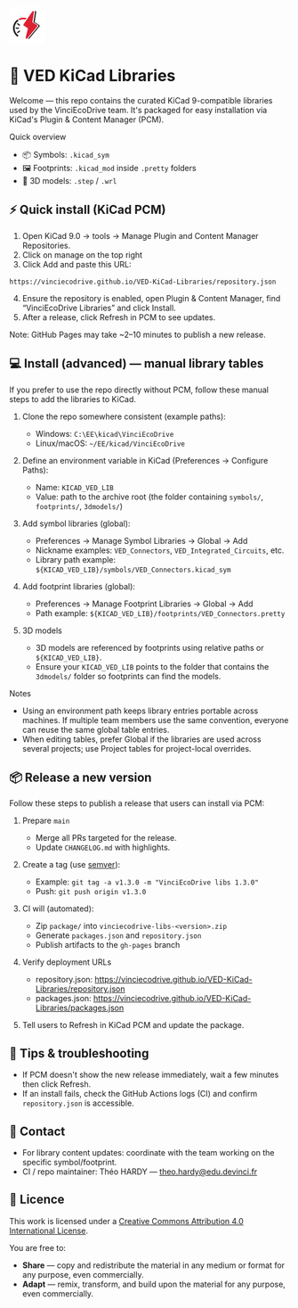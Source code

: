 ![VEDLogo](package/resources/icon.png)

# 🚀 VED KiCad Libraries

Welcome — this repo contains the curated KiCad 9-compatible libraries used by the VinciEcoDrive team. It's packaged for easy installation via KiCad's Plugin & Content Manager (PCM).

Quick overview

- 📦 Symbols: `.kicad_sym`
- 🖼️ Footprints: `.kicad_mod` inside `.pretty` folders
- 🧩 3D models: `.step` / `.wrl`


## ⚡️ Quick install (KiCad PCM)

1. Open KiCad 9.0 → tools → Manage Plugin and Content Manager Repositories.
2. Click on manage on the top right
3. Click Add and paste this URL:

```
https://vinciecodrive.github.io/VED-KiCad-Libraries/repository.json
```
4. Ensure the repository is enabled, open Plugin & Content Manager, find “VinciEcoDrive Libraries” and click Install.
5. After a release, click Refresh in PCM to see updates.

Note: GitHub Pages may take ~2–10 minutes to publish a new release.

## 💻 Install (advanced) — manual library tables

If you prefer to use the repo directly without PCM, follow these manual steps to add the libraries to KiCad.

1. Clone the repo somewhere consistent (example paths):

   - Windows: `C:\EE\kicad\VinciEcoDrive`
   - Linux/macOS: `~/EE/kicad/VinciEcoDrive`

2. Define an environment variable in KiCad (Preferences → Configure Paths):

   - Name: `KICAD_VED_LIB`
   - Value: path to the archive root (the folder containing `symbols/`, `footprints/`, `3dmodels/`)

3. Add symbol libraries (global):

   - Preferences → Manage Symbol Libraries → Global → Add
   - Nickname examples: `VED_Connectors`, `VED_Integrated_Circuits`, etc.
   - Library path example: `${KICAD_VED_LIB}/symbols/VED_Connectors.kicad_sym`

4. Add footprint libraries (global):

   - Preferences → Manage Footprint Libraries → Global → Add
   - Path example: `${KICAD_VED_LIB}/footprints/VED_Connectors.pretty`

5. 3D models

   - 3D models are referenced by footprints using relative paths or `${KICAD_VED_LIB}`.
   - Ensure your `KICAD_VED_LIB` points to the folder that contains the `3dmodels/` folder so footprints can find the models.

Notes

- Using an environment path keeps library entries portable across machines. If multiple team members use the same convention, everyone can reuse the same global table entries.
- When editing tables, prefer Global if the libraries are used across several projects; use Project tables for project-local overrides.

## 📦 Release a new version

Follow these steps to publish a release that users can install via PCM:

1. Prepare `main`
   - Merge all PRs targeted for the release.
   - Update `CHANGELOG.md` with highlights.

2. Create a tag (use [semver](https://semver.org/)):

   - Example: `git tag -a v1.3.0 -m "VinciEcoDrive libs 1.3.0"`
   - Push: `git push origin v1.3.0`

3. CI will (automated):
   - Zip `package/` into `vinciecodrive-libs-<version>.zip`
   - Generate `packages.json` and `repository.json`
   - Publish artifacts to the `gh-pages` branch

4. Verify deployment URLs
   - repository.json: https://vinciecodrive.github.io/VED-KiCad-Libraries/repository.json
   - packages.json:   https://vinciecodrive.github.io/VED-KiCad-Libraries/packages.json

5. Tell users to Refresh in KiCad PCM and update the package.

## 🧪 Tips & troubleshooting

- If PCM doesn't show the new release immediately, wait a few minutes then click Refresh.
- If an install fails, check the GitHub Actions logs (CI) and confirm `repository.json` is accessible.

## 🤝 Contact

- For library content updates: coordinate with the team working on the specific symbol/footprint.
- CI / repo maintainer: Théo HARDY — [theo.hardy@edu.devinci.fr](mailto:theo.hardy@edu.devinci.fr)

## 📜 Licence

This work is licensed under a [Creative Commons Attribution 4.0 International License](https://creativecommons.org/licenses/by/4.0/).

You are free to:

* **Share** — copy and redistribute the material in any medium or format for any purpose, even commercially.
* **Adapt** — remix, transform, and build upon the material for any purpose, even commercially.


